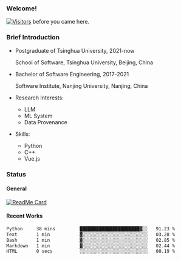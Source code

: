 ### Welcome!

[![Visitors](https://visitor-badge.laobi.icu/badge?page_id=HermitSun.HermitSun)]() before you came here.

### Brief Introduction

- Postgraduate of Tsinghua University, 2021-now
  
  School of Software, Tsinghua University, Beijing, China

- Bachelor of Software Engineering, 2017-2021
  
  Software Institute, Nanjing University, Nanjing, China

- Research Interests:
  - LLM
  - ML System
  - Data Provenance

- Skills:
  - Python
  - C++
  - Vue.js

### Status

#### General

[![ReadMe Card](https://github-readme-stats.hermitsun.vercel.app/api?username=HermitSun&count_private=true&show_icons=true)]()

#### Recent Works

<!--START_SECTION:waka-->

```txt
Python     38 mins         ██████████████████████▓░░   91.23 %
Text       1 min           ▓░░░░░░░░░░░░░░░░░░░░░░░░   03.28 %
Bash       1 min           ▓░░░░░░░░░░░░░░░░░░░░░░░░   02.85 %
Markdown   1 min           ▓░░░░░░░░░░░░░░░░░░░░░░░░   02.44 %
HTML       0 secs          ░░░░░░░░░░░░░░░░░░░░░░░░░   00.19 %
```

<!--END_SECTION:waka-->
